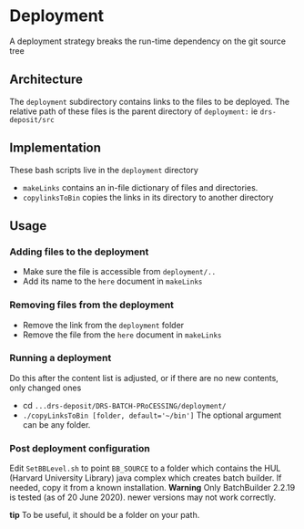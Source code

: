 # Deployment
A deployment strategy breaks the run-time dependency on the git source tree
## Architecture
The `deployment` subdirectory contains links to the files to be deployed. The 
relative path of these files is the parent directory of `deployment:` ie `drs-deposit/src`
## Implementation
These bash scripts live in the `deployment` directory
+ `makeLinks` contains an in-file dictionary of files and directories.
+ `copylinksToBin` copies the links in its directory to another directory
## Usage
### Adding files to the deployment
+ Make sure the file is accessible from `deployment/..`
+ Add its name to the `here` document in `makeLinks`
### Removing files from the deployment
+ Remove the link from the `deployment` folder
+ Remove the file from the `here` document in `makeLinks`
### Running a deployment
Do this after the content list is adjusted, or if there are no new
contents, only changed ones
+ cd `...drs-deposit/DRS-BATCH-PRoCESSING/deployment/`
+ `./copyLinksToBin [folder, default='~/bin']`
The optional argument can be any folder. 
### Post deployment configuration
Edit `SetBBLevel.sh` to point `BB_SOURCE` to a folder which contains the HUL (Harvard University Library) java complex which creates batch builder. If needed, copy it from a known installation.
**Warning** Only BatchBuilder 2.2.19 is tested (as of 20 June 2020). newer versions may not work correctly.

**tip** To be useful, it should be a folder on your path.
